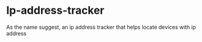 # Ip-address-tracker
As the name suggest, an ip address tracker that helps locate devices with ip address
